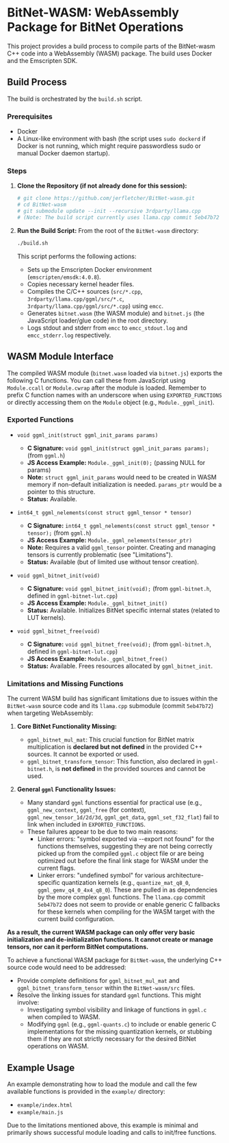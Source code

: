 # BitNet-WASM: WebAssembly Package for BitNet Operations

This project provides a build process to compile parts of the BitNet-wasm C++ code into a WebAssembly (WASM) package.
The build uses Docker and the Emscripten SDK.

## Build Process

The build is orchestrated by the `build.sh` script.

### Prerequisites

*   Docker
*   A Linux-like environment with bash (the script uses `sudo dockerd` if Docker is not running, which might require passwordless sudo or manual Docker daemon startup).

### Steps

1.  **Clone the Repository (if not already done for this session):**
    ```bash
    # git clone https://github.com/jerfletcher/BitNet-wasm.git
    # cd BitNet-wasm
    # git submodule update --init --recursive 3rdparty/llama.cpp
    # (Note: The build script currently uses llama.cpp commit 5eb47b72 from the submodule)
    ```

2.  **Run the Build Script:**
    From the root of the `BitNet-wasm` directory:
    ```bash
    ./build.sh
    ```
    This script performs the following actions:
    *   Sets up the Emscripten Docker environment (`emscripten/emsdk:4.0.8`).
    *   Copies necessary kernel header files.
    *   Compiles the C/C++ sources (`src/*.cpp`, `3rdparty/llama.cpp/ggml/src/*.c`, `3rdparty/llama.cpp/ggml/src/*.cpp`) using `emcc`.
    *   Generates `bitnet.wasm` (the WASM module) and `bitnet.js` (the JavaScript loader/glue code) in the root directory.
    *   Logs stdout and stderr from `emcc` to `emcc_stdout.log` and `emcc_stderr.log` respectively.

## WASM Module Interface

The compiled WASM module (`bitnet.wasm` loaded via `bitnet.js`) exports the following C functions.
You can call these from JavaScript using `Module.ccall` or `Module.cwrap` after the module is loaded. Remember to prefix C function names with an underscore when using `EXPORTED_FUNCTIONS` or directly accessing them on the `Module` object (e.g., `Module._ggml_init`).

### Exported Functions

*   `void ggml_init(struct ggml_init_params params)`
    *   **C Signature:** `void ggml_init(struct ggml_init_params params);` (from `ggml.h`)
    *   **JS Access Example:** `Module._ggml_init(0);` (passing NULL for params)
    *   **Note:** `struct ggml_init_params` would need to be created in WASM memory if non-default initialization is needed. `params_ptr` would be a pointer to this structure.
    *   **Status:** Available.

*   `int64_t ggml_nelements(const struct ggml_tensor * tensor)`
    *   **C Signature:** `int64_t ggml_nelements(const struct ggml_tensor * tensor);` (from `ggml.h`)
    *   **JS Access Example:** `Module._ggml_nelements(tensor_ptr)`
    *   **Note:** Requires a valid `ggml_tensor` pointer. Creating and managing tensors is currently problematic (see "Limitations").
    *   **Status:** Available (but of limited use without tensor creation).

*   `void ggml_bitnet_init(void)`
    *   **C Signature:** `void ggml_bitnet_init(void);` (from `ggml-bitnet.h`, defined in `ggml-bitnet-lut.cpp`)
    *   **JS Access Example:** `Module._ggml_bitnet_init()`
    *   **Status:** Available. Initializes BitNet specific internal states (related to LUT kernels).

*   `void ggml_bitnet_free(void)`
    *   **C Signature:** `void ggml_bitnet_free(void);` (from `ggml-bitnet.h`, defined in `ggml-bitnet-lut.cpp`)
    *   **JS Access Example:** `Module._ggml_bitnet_free()`
    *   **Status:** Available. Frees resources allocated by `ggml_bitnet_init`.

### Limitations and Missing Functions

The current WASM build has significant limitations due to issues within the `BitNet-wasm` source code and its `llama.cpp` submodule (commit `5eb47b72`) when targeting WebAssembly:

1.  **Core BitNet Functionality Missing:**
    *   `ggml_bitnet_mul_mat`: This crucial function for BitNet matrix multiplication is **declared but not defined** in the provided C++ sources. It cannot be exported or used.
    *   `ggml_bitnet_transform_tensor`: This function, also declared in `ggml-bitnet.h`, is **not defined** in the provided sources and cannot be used.

2.  **General `ggml` Functionality Issues:**
    *   Many standard `ggml` functions essential for practical use (e.g., `ggml_new_context`, `ggml_free` (for context), `ggml_new_tensor_1d/2d/3d`, `ggml_get_data`, `ggml_set_f32_flat`) fail to link when included in `EXPORTED_FUNCTIONS`.
    *   These failures appear to be due to two main reasons:
        *   Linker errors: "symbol exported via --export not found" for the functions themselves, suggesting they are not being correctly picked up from the compiled `ggml.c` object file or are being optimized out before the final link stage for WASM under the current flags.
        *   Linker errors: "undefined symbol" for various architecture-specific quantization kernels (e.g., `quantize_mat_q8_0`, `ggml_gemv_q4_0_4x4_q8_0`). These are pulled in as dependencies by the more complex `ggml` functions. The `llama.cpp` commit `5eb47b72` does not seem to provide or enable generic C fallbacks for these kernels when compiling for the WASM target with the current build configuration.

**As a result, the current WASM package can only offer very basic initialization and de-initialization functions. It cannot create or manage tensors, nor can it perform BitNet computations.**

To achieve a functional WASM package for `BitNet-wasm`, the underlying C++ source code would need to be addressed:
*   Provide complete definitions for `ggml_bitnet_mul_mat` and `ggml_bitnet_transform_tensor` within the `BitNet-wasm/src` files.
*   Resolve the linking issues for standard `ggml` functions. This might involve:
    *   Investigating symbol visibility and linkage of functions in `ggml.c` when compiled to WASM.
    *   Modifying `ggml` (e.g., `ggml-quants.c`) to include or enable generic C implementations for the missing quantization kernels, or stubbing them if they are not strictly necessary for the desired BitNet operations on WASM.

## Example Usage

An example demonstrating how to load the module and call the few available functions is provided in the `example/` directory:
*   `example/index.html`
*   `example/main.js`

Due to the limitations mentioned above, this example is minimal and primarily shows successful module loading and calls to init/free functions.
